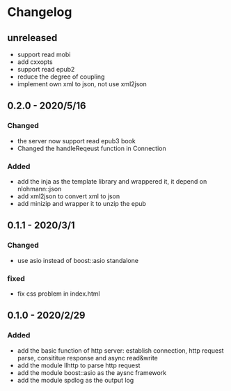 # Changelog

## unreleased

- support read mobi
- add cxxopts
- support read epub2
- reduce the degree of coupling
- implement own xml to json, not use xml2json

## 0.2.0 - 2020/5/16

### Changed

- the server now support read epub3 book
- Changed the handleReqeust function in Connection

### Added

- add the inja as the template library and wrappered it, it depend on nlohmann::json
- add xml2json to convert xml to json
- add minizip and wrapper it to unzip the epub

## 0.1.1 - 2020/3/1

### Changed

- use asio instead of boost::asio standalone

### fixed

- fix css problem in index.html

## 0.1.0 - 2020/2/29

### Added

- add the basic function of http server: establish connection, http request parse, consititue response and async read&write
- add the module llhttp to parse http request
- add the module boost::asio as the aysnc framework
- add the module spdlog as the output log


